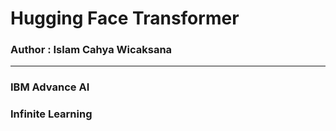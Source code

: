 # Hugging Face Transformer

### Author : Islam Cahya Wicaksana

-------------------------------------------------

### IBM Advance AI
### Infinite Learning
